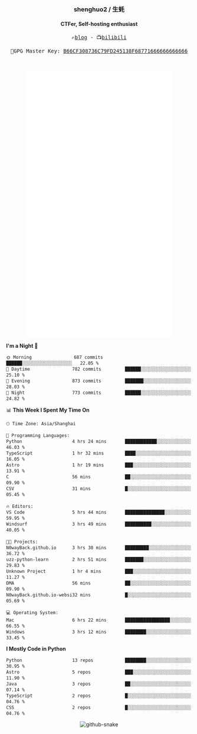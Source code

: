 <h3 align="center"> shenghuo2 / 生蚝 </h3>
<h4 align="center" >CTFer, Self-hosting enthusiast</h3>


<p align="center">
  <samp>
    ✍️<a href="https://blog.shenghuo2.top/">blog</a> -
    📺<a href="https://space.bilibili.com/85894935">bilibili</a>
  </samp>
</p>
<p align="center">
  <samp>
     🔐GPG Master Key: <a align="center" href="https://github.com/shenghuo2.gpg">B66CF308736C79FD245138F68771666666666666</a>
  </samp>
</p>
<br>
<p align="center">
  <a href="https://github.com/shenghuo2">
    <img width="400" align="top" src="https://github.com/shenghuo2/shenghuo2/blob/main/metrics.left.svg" />
  </a>
  <a href="https://github.com/shenghuo2">
    <img width="400" align="top" src="https://github.com/shenghuo2/shenghuo2/blob/main/metrics.right.svg" />
  </a>
</p>


<!--START_SECTION:waka-->
**I'm a Night 🦉** 

```text
🌞 Morning                687 commits         ██████░░░░░░░░░░░░░░░░░░░   22.05 % 
🌆 Daytime                782 commits         ██████░░░░░░░░░░░░░░░░░░░   25.10 % 
🌃 Evening                873 commits         ███████░░░░░░░░░░░░░░░░░░   28.03 % 
🌙 Night                  773 commits         ██████░░░░░░░░░░░░░░░░░░░   24.82 % 
```


📊 **This Week I Spent My Time On** 

```text
🕑︎ Time Zone: Asia/Shanghai

💬 Programming Languages: 
Python                   4 hrs 24 mins       ████████████░░░░░░░░░░░░░   46.03 % 
TypeScript               1 hr 32 mins        ████░░░░░░░░░░░░░░░░░░░░░   16.05 % 
Astro                    1 hr 19 mins        ███░░░░░░░░░░░░░░░░░░░░░░   13.91 % 
C                        56 mins             ██░░░░░░░░░░░░░░░░░░░░░░░   09.90 % 
CSV                      31 mins             █░░░░░░░░░░░░░░░░░░░░░░░░   05.45 % 

🔥 Editors: 
VS Code                  5 hrs 44 mins       ███████████████░░░░░░░░░░   59.95 % 
Windsurf                 3 hrs 49 mins       ██████████░░░░░░░░░░░░░░░   40.05 % 

🐱‍💻 Projects: 
N0wayBack.github.io      3 hrs 30 mins       █████████░░░░░░░░░░░░░░░░   36.72 % 
uzz-python-learn         2 hrs 51 mins       ███████░░░░░░░░░░░░░░░░░░   29.83 % 
Unknown Project          1 hr 4 mins         ███░░░░░░░░░░░░░░░░░░░░░░   11.27 % 
DMA                      56 mins             ██░░░░░░░░░░░░░░░░░░░░░░░   09.90 % 
N0wayBack.github.io-websi32 mins             █░░░░░░░░░░░░░░░░░░░░░░░░   05.69 % 

💻 Operating System: 
Mac                      6 hrs 22 mins       █████████████████░░░░░░░░   66.55 % 
Windows                  3 hrs 12 mins       ████████░░░░░░░░░░░░░░░░░   33.45 % 
```

**I Mostly Code in Python** 

```text
Python                   13 repos            ████████░░░░░░░░░░░░░░░░░   30.95 % 
Astro                    5 repos             ███░░░░░░░░░░░░░░░░░░░░░░   11.90 % 
Java                     3 repos             ██░░░░░░░░░░░░░░░░░░░░░░░   07.14 % 
TypeScript               2 repos             █░░░░░░░░░░░░░░░░░░░░░░░░   04.76 % 
CSS                      2 repos             █░░░░░░░░░░░░░░░░░░░░░░░░   04.76 % 
```




<!--END_SECTION:waka-->


<div align="center">
  <picture>
    <source media="(prefers-color-scheme: dark)" srcset="https://gist.githubusercontent.com/shenghuo2/bfce20b14ab0484cef03bae6e60e0b3a/raw/github-snake-dark.svg" />
    <source media="(prefers-color-scheme: light)" srcset="https://gist.githubusercontent.com/shenghuo2/bfce20b14ab0484cef03bae6e60e0b3a/raw/github-snake.svg" />
    <img alt="github-snake" src="https://gist.githubusercontent.com/shenghuo2/bfce20b14ab0484cef03bae6e60e0b3a/raw/github-snake.svg" />
  </picture>
</div>

<!--
**shenghuo2/shenghuo2** is a ✨ _special_ ✨ repository because its `README.md` (this file) appears on your GitHub profile.

Here are some ideas to get you started:

- 🔭 I’m currently working on ...
- 🌱 I’m currently learning ...
- 👯 I’m looking to collaborate on ...
- 🤔 I’m looking for help with ...
- 💬 Ask me about ...
- 📫 How to reach me: ...
- 😄 Pronouns: ...
- ⚡ Fun fact: ...
-->
